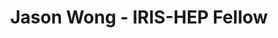 ---
layout: fellow
pagetype: fellow
permalink: /fellows/Jason-Wong.html
fellow-name: Jason Wong
title: Jason Wong - IRIS-HEP Fellow
active: false
dates:
  start: 2021-05-19
  end: 2021-08-24
photo: /assets/images/team/fellows-2021/Jason-Wong.jpg
institution: University of California, Berkeley
e-mail: jtwong71@berkeley.edu
project_title: Developing Lorentz Equivariant Graph Neural Networks for Top Quark
  Tagging
project_goal: >
  Top quark tagging is the process of labeling quarks and gluons from particle accelerator
  data. Machine learning helps automate this labeling process to help us understand
  physics and test theories. The goal of this project is to use graph neural networks
  to improve the accuracy of the labeling process and also imposing Lorentz symmetry
  into the network architecture to greatly reduce the training time.
mentors:
- savvy379
- Daniel Murnane (Lawrence Berkeley National Laboratory)
proposal: /assets/pdf/fellows-2021/Fellow-Jason-Wong-Proposal.pdf
presentations:
- title: LEGNN Jet Tagging Network
  date: 2021-09-14
  url: https://indico.cern.ch/event/1074442/contributions/4518232/attachments/2308996/3928812/Lorentz-Equivariant-Network-Presentation.pdf
  meeting: IRIS-HEP Topical Meetings
  meetingurl: https://indico.cern.ch/event/1074442/
  recordingurl: https://youtu.be/HBETq2zCyY8
  focus-area: ia
current_status: >
github-username: jw5243

linkedin-profile: https://www.linkedin.com/in/jason-wong-757b72172/
---
